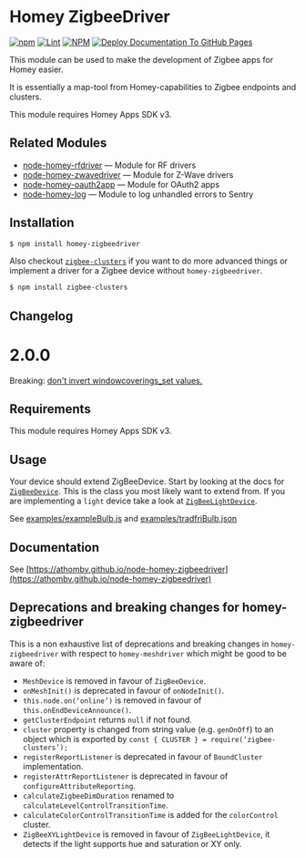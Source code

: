 # Homey ZigbeeDriver

[![npm](https://img.shields.io/npm/v/homey-zigbeedriver)](https://www.npmjs.com/package/homey-zigbeedriver) [![Lint](https://github.com/athombv/node-homey-zigbeedriver/actions/workflows/lint.yml/badge.svg?branch=master)](https://github.com/athombv/node-homey-zigbeedriver/actions/workflows/lint.yml) [![NPM](https://github.com/athombv/node-homey-zigbeedriver/actions/workflows/deploy.yml/badge.svg)](https://github.com/athombv/node-homey-zigbeedriver/actions/workflows/deploy.yml) [![Deploy Documentation To GitHub Pages](https://github.com/athombv/node-homey-zigbeedriver/actions/workflows/docs.yml/badge.svg?branch=master)](https://github.com/athombv/node-homey-zigbeedriver/actions/workflows/docs.yml)

This module can be used to make the development of Zigbee apps for Homey easier.

It is essentially a map-tool from Homey-capabilities to Zigbee endpoints and clusters.

This module requires Homey Apps SDK v3.

## Related Modules

* [node-homey-rfdriver](https://athombv.github.io/node-homey-rfdriver) — Module for RF drivers
* [node-homey-zwavedriver](https://athombv.github.io/node-homey-zwavedriver) — Module for Z-Wave drivers
* [node-homey-oauth2app](https://athombv.github.io/node-homey-oauth2app) — Module for OAuth2 apps
* [node-homey-log](https://athombv.github.io/node-homey-log) — Module to log unhandled errors to Sentry

## Installation

```bash
$ npm install homey-zigbeedriver
```

Also checkout [`zigbee-clusters`](https://github.com/athombv/node-zigbee-clusters) if you want to do more advanced things or implement a driver for a Zigbee device without `homey-zigbeedriver`.

```bash
$ npm install zigbee-clusters
```

## Changelog

# 2.0.0

Breaking: [don't invert windowcoverings_set values.](https://github.com/athombv/node-homey-zigbeedriver/commit/9edeb2713c9476ea2d5cde4a05ab8cf8d4ab52a2)


## Requirements

This module requires Homey Apps SDK v3.

## Usage

Your device should extend ZigBeeDevice. Start by looking at the docs for [`ZigBeeDevice`](https://athombv.github.io/node-homey-zigbeedriver/ZigBeeDevice.html). This is the class you most likely want to extend from. If you are implementing a `light` device take a look at [`ZigBeeLightDevice`](https://athombv.github.io/node-homey-zigbeedriver/ZigBeeLightDevice.html).

See [examples/exampleBulb.js](https://github.com/athombv/node-homey-zigbeedriver/blob/master/examples/exampleBulb.js) and [examples/tradfriBulb.json](https://github.com/athombv/node-homey-zigbeedriver/blob/master/examples/exampleBulb.json)

## Documentation
See [https://athombv.github.io/node-homey-zigbeedriver](https://athombv.github.io/node-homey-zigbeedriver)

## Deprecations and breaking changes for homey-zigbeedriver

This is a non exhaustive list of deprecations and breaking changes in `homey-zigbeedriver` with respect to `homey-meshdriver` which might be good to be aware of:

- `MeshDevice` is removed in favour of `ZigBeeDevice`.
- `onMeshInit()` is deprecated in favour of `onNodeInit()`.
- `this.node.on(‘online’)` is removed in favour of `this.onEndDeviceAnnounce()`.
- `getClusterEndpoint` returns `null` if not found.
- `cluster` property is changed from string value (e.g. `genOnOff`) to an object which is exported by `const { CLUSTER } = require(‘zigbee-clusters’);`
- `registerReportListener` is deprecated in favour of `BoundCluster` implementation.
- `registerAttrReportListener` is deprecated in favour of `configureAttributeReporting`.
- `calculateZigbeeDimDuration` renamed to `calculateLevelControlTransitionTime`.
- `calculateColorControlTransitionTime` is added for the `colorControl` cluster.
- `ZigBeeXYLightDevice` is removed in favour of `ZigBeeLightDevice`, it detects if the light supports hue and saturation or XY only.

